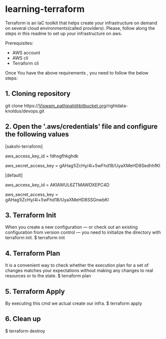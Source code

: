 # learning-terraform
Terraform is an IaC toolkit that helps create your infrastructure on demand on several cloud environments(called providers). Please, follow along the steps in this readme to set up your infrastructure on aws.

Prerequisites:
 *  AWS account
 *  AWS cli
 *  Terraform cli

 Once You have the above requirements , you need to follow the below steps:

 ## 1. Cloning repository

 git clone https://Viswam_pathipati@bitbucket.org/rightdata-knoldus/devops.git

## 2. Open the '.aws/credentials' file and configure the following values

[sakshi-terraform]

aws_access_key_id = fdhsgfhkghdk

aws_secret_access_key = gAHag1iZcHy/4i+5wFhd18/UyaXMeHD8SedhhfKl

[default]

aws_access_key_id = AKIAWUL6ZTMAWDXEPC4D

aws_secret_access_key = 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

## 3. Terraform Init
When you create a new configuration — or check out an existing configuration from version control — you need to initialize the directory with terraform init.
$ terraform init

## 4. Terraform Plan
It is a convenient way to check whether the execution plan for a set of changes matches your expectations without making any changes to real resources or to the state.
$ terraform plan

## 5. Terraform Apply
By executing this cmd we actual create our infra.
$ terraform apply

## 6. Clean up
$ terraform destroy
